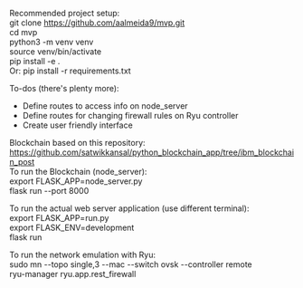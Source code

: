 Recommended project setup: \
git clone https://github.com/aalmeida9/mvp.git \
cd mvp\
python3 -m venv venv\
source venv/bin/activate\
pip install -e . \
Or: pip install -r requirements.txt

To-dos (there's plenty more):
* Define routes to access info on node_server
* Define routes for changing firewall rules on Ryu controller
* Create user friendly interface

Blockchain based on this repository:\
https://github.com/satwikkansal/python_blockchain_app/tree/ibm_blockchain_post \
To run the Blockchain (node_server):\
export FLASK_APP=node_server.py\
flask run --port 8000

To run the actual web server application (use different terminal):\
export FLASK_APP=run.py\
export FLASK_ENV=development\
flask run

To run the network emulation with Ryu: \
sudo mn --topo single,3 --mac --switch ovsk --controller remote \
ryu-manager ryu.app.rest_firewall
